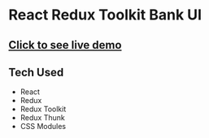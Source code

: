 # React Redux Toolkit Bank UI

## [Click to see live demo](https://react-redux-bank-ui.netlify.app)

## Tech Used

- React
- Redux
- Redux Toolkit
- Redux Thunk
- CSS Modules